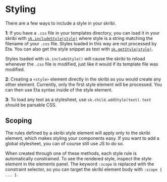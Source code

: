 # Styling

There are a few ways to include a style in your skribi. 

**1**: If you have a `.css` file in your templates directory, you can load it in your skribi with <a href='../../scripting/modules/skribi#includestyle'><code>sk.includeStyle(style)</code></a> where style is a string matching the filename of your `.css` file. Styles loaded in this way are not processed by Eta. You can also get the style snippet as text with <a href='../../scripting/modules/skribi#getstyle'><code>sk.getStyle(style)</code></a>.

Styles loaded with `sk.includeStyle()` will cause the skribi to reload whenever the `.css` file is modified, just like it would if its template file was modified.

**2**: Creating a `<style>` element directly in the skribi as you would create any other element. Currently, only the first style element will be processed. You can then use Eta syntax inside of the style element.

**3**: To load any text as a stylesheet, use `sk.child.addStyle(text)`. `text` should be parsable CSS.

<!-- Commented out because this information exists in the function documention but I'm not sure if I should keep it here

## Technical Notes

Method 3, `sk.child.addStyle()`, will return a promise that resolves to the created style element **after** the element has attached to the document (which is after evaluation of the skribi function). Because `addStyle()` cannot resolve until after the child has posted, which requires the main function to complete, awaiting this function will cause the skribi to hang, so anything you want to use the returned sheet will have to be done in `addStyle().then()`.

Method 1, `sk.includeStyle(style)`, is equivalent to `sk.child.addStyle(await sk.getStyle(style))`, and therefore subject to the same caveats.

-->

## Scoping

The rules defined by a skribi style element will apply only to the skribi element, which makes styling your components easy. If you want to add a global stylesheet, you can of course still use JS to do so.

When created through one of these methods, each style rule is automatically constrained. To see the rendered style, inspect the style element in the elements panel. The keyword `:scope` is replaced with the constraint selector, so you can target the skribi element body with `:scope { ... }`.

<!-- When [Shadow Mode](../settings#shadow-mode) is enabled, the style is not modified in this way, and the keyword `:scope` will target the shadow root. --> 